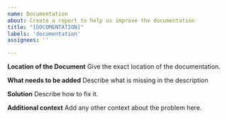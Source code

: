 ```yaml
---
name: Documentation
about: Create a report to help us improve the documentation
title: "[DOCUMENTATION]"
labels: 'documentation'
assignees: ''

---
```


**Location of the Document**
Give the exact location of the documentation. 

**What needs to be added**
Describe what is missing in the description 

**Solution** 
Describe how to fix it.  

**Additional context**
Add any other context about the problem here.

